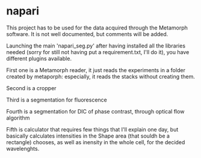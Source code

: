 # napari

This project has to be used for the data acquired through the Metamorph software. It is not well documented, but comments will be added. 

Launching the main 'napari_seg.py' after having installed all the libraries needed (sorry for still not having put a requirement.txt, I'll do it), you have different plugins available. 

First one is a Metamorph reader, it just reads the experiments in a folder created by metaporph: especially, it reads the stacks without creating them. 

Second is a cropper

Third is a segmentation for fluorescence

Fourth is a segmentation for DIC of phase contrast, through optical flow algorithm

Fifth is calculator that requires few things that I'll explain one day, but basically calculates intensities in the Shape area (that souldh be a rectangle) chooses, as well as inensity in the whole cell, for the decided wavelenghts. 
